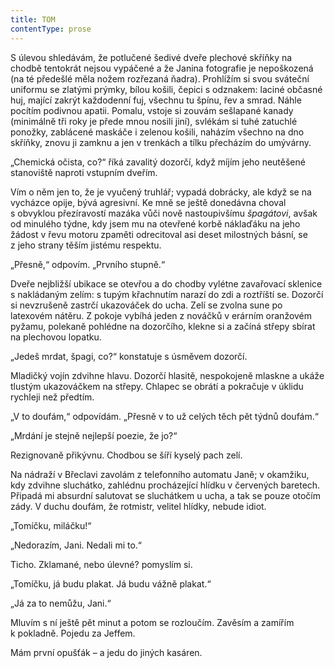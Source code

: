 ```yaml
---
title: TOM
contentType: prose
---
```


<section>

S úlevou shledávám, že potlučené šedivé dveře plechové skříňky na chodbě tentokrát nejsou vypáčené a že Janina fotografie je nepoškozená (na té předešlé měla nožem rozřezaná ňadra). Prohlížím si svou sváteční uniformu se zlatými prýmky, bílou košili, čepici s odznakem: laciné občasné huj, mající zakrýt každodenní fuj, všechnu tu špínu, řev a smrad. Náhle pocítím podivnou apatii. Pomalu, vstoje si zouvám sešlapané kanady (minimálně tři roky je přede mnou nosili jiní), svlékám si tuhé zatuchlé ponožky, zablácené maskáče i zelenou košili, naházím všechno na dno skříňky, znovu ji zamknu a jen v trenkách a tílku přecházím do umývárny.

„Chemická očista, co?“ říká zavalitý dozorčí, když míjím jeho neutěšené stanoviště naproti vstupním dveřím.

Vím o něm jen to, že je vyučený truhlář; vypadá dobrácky, ale když se na vycházce opije, bývá agresivní. Ke mně se ještě donedávna choval s obvyklou přezíravostí mazáka vůči nově nastoupivšímu _špagátovi_, avšak od minulého týdne, kdy jsem mu na otevřené korbě náklaďáku na jeho žádost v řevu motoru zpaměti odrecitoval asi deset milostných básní, se z jeho strany těším jistému respektu.

„Přesně,“ odpovím. „Prvního stupně.“

Dveře nejbližší ubikace se otevřou a do chodby vylétne zavařovací sklenice s nakládaným zelím: s tupým křachnutím narazí do zdi a roztříští se. Dozorčí si nevzrušeně zastrčí ukazováček do ucha. Zelí se zvolna sune po latexovém nátěru. Z pokoje vybíhá jeden z nováčků v erárním oranžovém pyžamu, polekaně pohlédne na dozorčího, klekne si a začíná střepy sbírat na plechovou lopatku.

„Jedeš mrdat, špagi, co?“ konstatuje s úsměvem dozorčí.

Mladičký vojín zdvihne hlavu. Dozorčí hlasitě, nespokojeně mlaskne a ukáže tlustým ukazováčkem na střepy. Chlapec se obrátí a pokračuje v úklidu rychleji než předtím.

„V to doufám,“ odpovídám. „Přesně v to už celých těch pět týdnů doufám.“

„Mrdání je stejně nejlepší poezie, že jo?“

Rezignovaně přikývnu. Chodbou se šíří kyselý pach zelí.

</section>

<section>

Na nádraží v Břeclavi zavolám z telefonního automatu Janě; v okamžiku, kdy zdvihne sluchátko, zahlédnu procházející hlídku v červených baretech. Připadá mi absurdní salutovat se sluchátkem u ucha, a tak se pouze otočím zády. V duchu doufám, že rotmistr, velitel hlídky, nebude idiot.

„Tomíčku, miláčku!“

„Nedorazím, Jani. Nedali mi to.“

Ticho. Zklamané, nebo úlevné? pomyslím si.

„Tomíčku, já budu plakat. Já budu vážně plakat.“

„Já za to nemůžu, Jani.“

Mluvím s ní ještě pět minut a potom se rozloučím. Zavěsím a zamířím k pokladně. Pojedu za Jeffem.

Mám první opušťák – a jedu do jiných kasáren.

</section>
